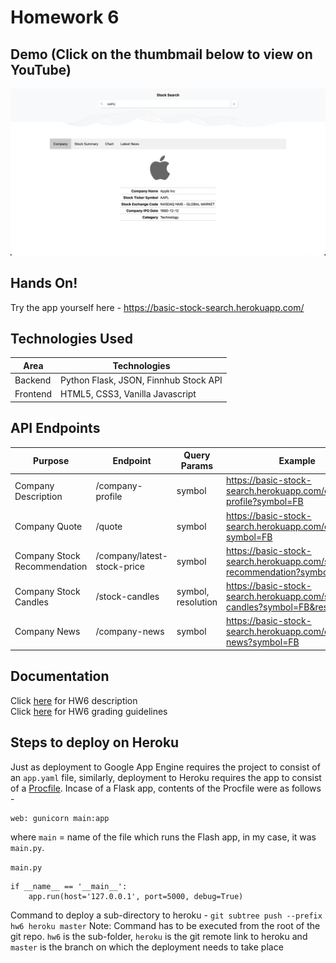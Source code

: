 # Homework 6

## Demo (Click on the thumbmail below to view on YouTube)

<a href="https://www.youtube.com/watch?v=HqJl9GOMLkk" target="_blank">
 <img src="https://raw.githubusercontent.com/ruch0401/resources/main/csci-571/basic-stock-search-thumbnail.png" alt="Watch the video for project demo"/>
</a>

## Hands On!

Try the app yourself here - https://basic-stock-search.herokuapp.com/

## Technologies Used

| Area     | Technologies                          |
| -------- | ------------------------------------- |
| Backend  | Python Flask, JSON, Finnhub Stock API |
| Frontend | HTML5, CSS3, Vanilla Javascript       |

## API Endpoints

| Purpose                       | Endpoint                       | Query Params                 | Example                                                                                              |
| ----------------------------- | ------------------------------ | ---------------------------- | ---------------------------------------------------------------------------------------------------- |
| Company Description           | /company-profile           | symbol                       | https://basic-stock-search.herokuapp.com/company-profile?symbol=FB                                                |
| Company Quote       | /quote       | symbol | https://basic-stock-search.herokuapp.com/quote?symbol=FB |
| Company Stock Recommendation    | /company/latest-stock-price    | symbol                       | https://basic-stock-search.herokuapp.com/stock-recommendation?symbol=FB                                        |
| Company Stock Candles          | /stock-candles          | symbol, resolution                            | https://basic-stock-search.herokuapp.com/stock-candles?symbol=FB&resolution=D                                                      |
| Company News                  | /company-news                  | symbol             | https://basic-stock-search.herokuapp.com/company-news?symbol=FB                         |

## Documentation

Click [here](resources/hw6-description.pdf) for HW6 description  
Click [here](resources/hw6-grading.pdf) for HW6 grading guidelines

## Steps to deploy on Heroku

Just as deployment to Google App Engine requires the project to consist of an `app.yaml` file, similarly, deployment to Heroku requires the app to consist of a [Procfile](https://devcenter.heroku.com/articles/procfile). Incase of a Flask app, contents of the Procfile were as follows - 

```
web: gunicorn main:app
```

where `main` = name of the file which runs the Flash app, in my case, it was `main.py`. 

`main.py`
```
if __name__ == '__main__':
    app.run(host='127.0.0.1', port=5000, debug=True)
```

Command to deploy a sub-directory to heroku - `git subtree push --prefix hw6 heroku master`
Note: Command has to be executed from the root of the git repo. `hw6` is the sub-folder, `heroku` is the git remote link to heroku and `master` is the branch on which the deployment needs to take place